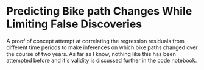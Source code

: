 # Predicting Bike path Changes While Limiting False Discoveries
 A proof of concept attempt at correlating the regression residuals from different time periods to make inferences on which bike paths changed over the course of two years. As far as I know, nothing like this has been attempted before and it's validity is discussed further in the code notebook.
